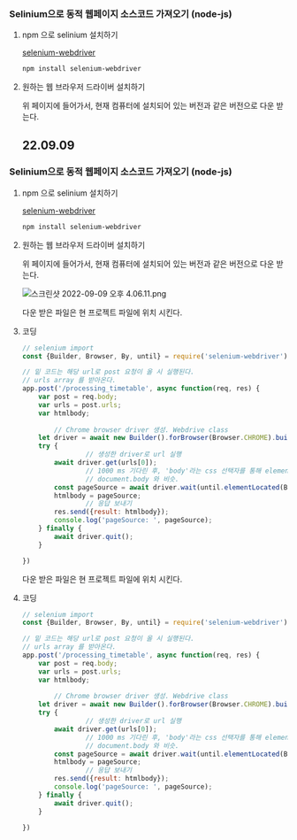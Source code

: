 
### Selinium으로 동적 웹페이지 소스코드 가져오기 (node-js)

1. npm 으로 selinium 설치하기

    
    [selenium-webdriver](https://www.npmjs.com/package/selenium-webdriver)
    
    ```bash
    npm install selenium-webdriver
    ```
    
2. 원하는 웹 브라우저 드라이버 설치하기
    
    위 페이지에 들어가서, 현재 컴퓨터에 설치되어 있는 버전과 같은 버전으로 다운 받는다.
    ## 22.09.09

### Selinium으로 동적 웹페이지 소스코드 가져오기 (node-js)

1. npm 으로 selinium 설치하기

    
    [selenium-webdriver](https://www.npmjs.com/package/selenium-webdriver)
    
    ```bash
    npm install selenium-webdriver
    ```
    
2. 원하는 웹 브라우저 드라이버 설치하기
    
    위 페이지에 들어가서, 현재 컴퓨터에 설치되어 있는 버전과 같은 버전으로 다운 받는다.
    
    ![스크린샷 2022-09-09 오후 4.06.11.png](https://s3-us-west-2.amazonaws.com/secure.notion-static.com/80ca8de5-c424-41da-8282-dc50a32c8c0c/%E1%84%89%E1%85%B3%E1%84%8F%E1%85%B3%E1%84%85%E1%85%B5%E1%86%AB%E1%84%89%E1%85%A3%E1%86%BA_2022-09-09_%E1%84%8B%E1%85%A9%E1%84%92%E1%85%AE_4.06.11.png)
    
    다운 받은 파일은 현 프로젝트 파일에 위치 시킨다.
    
3. 코딩
    
    ```jsx
    // selenium import
    const {Builder, Browser, By, until} = require('selenium-webdriver');
    
    // 밑 코드는 해당 url로 post 요청이 올 시 실행된다.
    // urls array 를 받아온다.
    app.post('/processing_timetable', async function(req, res) {
        var post = req.body;
        var urls = post.urls;
        var htmlbody;
    		
    		// Chrome browser driver 생성. Webdrive class
        let driver = await new Builder().forBrowser(Browser.CHROME).build();
        try {
    				// 생성한 driver로 url 실행
            await driver.get(urls[0]);
    				// 1000 ms 기다린 후, 'body'라는 css 선택자를 통해 element를 가져온다.
    				// document.body 와 비슷.
            const pageSource = await driver.wait(until.elementLocated(By.css('body')), 1000).getAttribute('innerHTML');
            htmlbody = pageSource;
    				// 응답 보내기
            res.send({result: htmlbody});
            console.log('pageSource: ', pageSource);
        } finally {
            await driver.quit();
        }
    
    })
    ```
    
    다운 받은 파일은 현 프로젝트 파일에 위치 시킨다.
    
3. 코딩
    
    ```jsx
    // selenium import
    const {Builder, Browser, By, until} = require('selenium-webdriver');
    
    // 밑 코드는 해당 url로 post 요청이 올 시 실행된다.
    // urls array 를 받아온다.
    app.post('/processing_timetable', async function(req, res) {
        var post = req.body;
        var urls = post.urls;
        var htmlbody;
    		
    		// Chrome browser driver 생성. Webdrive class
        let driver = await new Builder().forBrowser(Browser.CHROME).build();
        try {
    				// 생성한 driver로 url 실행
            await driver.get(urls[0]);
    				// 1000 ms 기다린 후, 'body'라는 css 선택자를 통해 element를 가져온다.
    				// document.body 와 비슷.
            const pageSource = await driver.wait(until.elementLocated(By.css('body')), 1000).getAttribute('innerHTML');
            htmlbody = pageSource;
    				// 응답 보내기
            res.send({result: htmlbody});
            console.log('pageSource: ', pageSource);
        } finally {
            await driver.quit();
        }
    
    })
    ```
